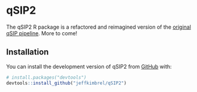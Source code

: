 
<!-- README.md is generated from README.Rmd. Please edit that file -->

# qSIP2

<!-- badges: start -->
<!-- badges: end -->

The qSIP2 R package is a refactored and reimagined version of the
[original qSIP
pipeline](https://bitbucket.org/QuantitativeSIP/qsip_repo). More to
come!

## Installation

You can install the development version of qSIP2 from
[GitHub](https://github.com/) with:

``` r
# install.packages("devtools")
devtools::install_github("jeffkimbrel/qSIP2")
```
